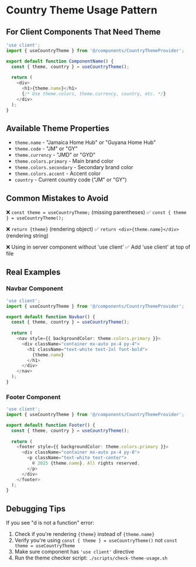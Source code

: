 # Country Theme Usage Pattern

## For Client Components That Need Theme

```typescript
'use client';
import { useCountryTheme } from '@/components/CountryThemeProvider';

export default function ComponentName() {
  const { theme, country } = useCountryTheme();
  
  return (
    <div>
      <h1>{theme.name}</h1>
      {/* Use theme.colors, theme.currency, country, etc. */}
    </div>
  );
}
```

## Available Theme Properties

- `theme.name` - "Jamaica Home Hub" or "Guyana Home Hub"
- `theme.code` - "JM" or "GY"
- `theme.currency` - "JMD" or "GYD"
- `theme.colors.primary` - Main brand color
- `theme.colors.secondary` - Secondary brand color
- `theme.colors.accent` - Accent color
- `country` - Current country code ("JM" or "GY")

## Common Mistakes to Avoid

❌ `const theme = useCountryTheme;` (missing parentheses)
✅ `const { theme } = useCountryTheme();`

❌ `return {theme}` (rendering object)
✅ `return <div>{theme.name}</div>` (rendering string)

❌ Using in server component without 'use client'
✅ Add 'use client' at top of file

## Real Examples

### Navbar Component
```typescript
'use client';
import { useCountryTheme } from '@/components/CountryThemeProvider';

export default function Navbar() {
  const { theme, country } = useCountryTheme();
  
  return (
    <nav style={{ backgroundColor: theme.colors.primary }}>
      <div className="container mx-auto px-4 py-4">
        <h1 className="text-white text-2xl font-bold">
          {theme.name}
        </h1>
      </div>
    </nav>
  );
}
```

### Footer Component
```typescript
'use client';
import { useCountryTheme } from '@/components/CountryThemeProvider';

export default function Footer() {
  const { theme, country } = useCountryTheme();
  
  return (
    <footer style={{ backgroundColor: theme.colors.primary }}>
      <div className="container mx-auto px-4 py-8">
        <p className="text-white text-center">
          © 2025 {theme.name}. All rights reserved.
        </p>
      </div>
    </footer>
  );
}
```

## Debugging Tips

If you see "d is not a function" error:
1. Check if you're rendering `{theme}` instead of `{theme.name}`
2. Verify you're using `const { theme } = useCountryTheme()` not `const theme = useCountryTheme`
3. Make sure component has `'use client'` directive
4. Run the theme checker script: `./scripts/check-theme-usage.sh`
